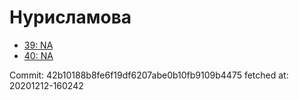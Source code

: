 # Нурисламова
- [39: NA](39.md)
- [40: NA](40.md)

Commit: 42b10188b8fe6f19df6207abe0b10fb9109b4475
 fetched at: 20201212-160242
